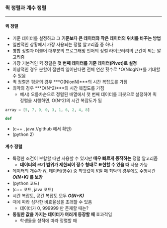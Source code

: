 ### 퀵 정렬과 계수 정렬

---

#### 퀵 정렬

- 기준 데이터를 설정하고 그 **기준보다 큰 데이터와 작은 데이터의 위치를 바꾸는 방법**
- 일반적인 상황에서 가장 사용되는 정렬 알고리즘 중 하나
- 병합 정렬과 더불어 대부분의 프로그래밍 언어의 정렬 라이브러리의 근간이 되는 알고리즘
- 가장 기본적인 퀵 정렬은 **첫 번째 데이터를 기준 데이터(Pivot)로 설정**
- 이상적인 경우 분할이 절반씩 일어난다면 전체 연산 횟수로 *O(NlogN)*를 기대할 수 있음
- 퀵 정렬은 평균의 경우 ***O(NlonN)***의 시간 복잡도를 가짐
- 최악의 경우 ***O(N^2)***의 시간 복잡도를 가짐
  - 예시) 오름차순으로 정렬된 배열에서 첫 번째 데이터를 피봇으로 설정하여 퀵 정렬을 시행하면, O(N^2)의 시간 복잡도가 됨

```python
array = [5, 7, 9, 0, 3, 1, 6, 2, 4, 8]

def 
```



- (c++ , java //github 에서 확인)
- (python 2)



#### 계수 정렬

- 특정한 조건이 부합할 때만 사용할 수 있지만 **매우 빠르게 동작하는** 정렬 알고리즘
  - **데이터의 크기 범위가 제한되어 정수 형태로 표현할 수 있을 때** 사용 가능
- 데이터의 개수가 *N*, 데이터(양수) 중 최댓값이 *K*일 때 최악의 경우에도 수행시간 ***O(N+K)* 를 보장**
- (python 코드)
- (c++ 코드, java 코드)
- 시간 복잡도, 공간 복잡도 모두 ***O(N+K)***
- 때에 따라 심각한 비효율성을 초래할 수 있음
  - 데이터가 0, 999999 만 존재할 때는?
- **동일한 값을 가지는 데이터가 여러개 등장할 때** 효과적임
  - 학생들을 성적에 따라 정렬할 때